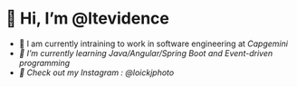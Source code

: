 # 👋 Hi, I’m @ltevidence
- 👀 I am currently intraining to work in software engineering at <i> Capgemini
- 🌱 I’m currently learning Java/Angular/Spring Boot and Event-driven programming 
- 📸 Check out my Instagram : @loickjphoto
